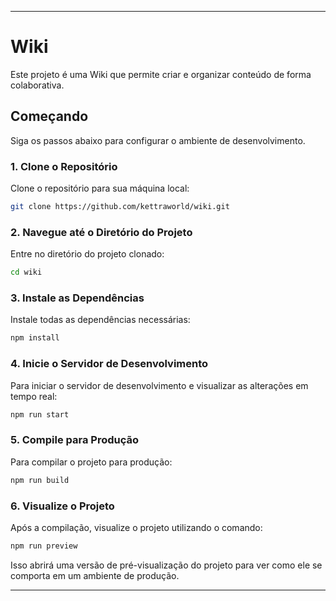 
---

# Wiki

Este projeto é uma Wiki que permite criar e organizar conteúdo de forma colaborativa.

## Começando

Siga os passos abaixo para configurar o ambiente de desenvolvimento.

### 1. Clone o Repositório

Clone o repositório para sua máquina local:

```bash
git clone https://github.com/kettraworld/wiki.git
```

### 2. Navegue até o Diretório do Projeto

Entre no diretório do projeto clonado:

```bash
cd wiki
```

### 3. Instale as Dependências

Instale todas as dependências necessárias:

```bash
npm install
```

### 4. Inicie o Servidor de Desenvolvimento

Para iniciar o servidor de desenvolvimento e visualizar as alterações em tempo real:

```bash
npm run start
```

### 5. Compile para Produção

Para compilar o projeto para produção:

```bash
npm run build
```

### 6. Visualize o Projeto

Após a compilação, visualize o projeto utilizando o comando:

```bash
npm run preview
```

Isso abrirá uma versão de pré-visualização do projeto para ver como ele se comporta em um ambiente de produção.

---

